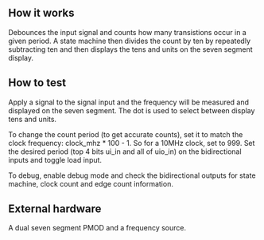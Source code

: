 <!---

This file is used to generate your project datasheet. Please fill in the information below and delete any unused
sections.

You can also include images in this folder and reference them in the markdown. Each image must be less than
512 kb in size, and the combined size of all images must be less than 1 MB.
-->

## How it works

Debounces the input signal and counts how many transistions occur in a given period. A state machine
then divides the count by ten by repeatedly subtracting ten and then displays the tens and units on the seven segment display.

## How to test

Apply a signal to the signal input and the frequency will be measured and displayed on the seven segment. The dot is used to select between display tens and units.

To change the count period (to get accurate counts), set it to match the clock frequency: clock_mhz * 100 - 1. So for a 10MHz clock, set to 999.
Set the desired period (top 4 bits ui_in and all of uio_in) on the bidirectional inputs and toggle load input.

To debug, enable debug mode and check the bidirectional outputs for state machine, clock count and edge count information.

## External hardware

A dual seven segment PMOD and a frequency source.
